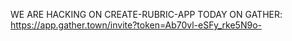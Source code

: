 WE ARE HACKING ON CREATE-RUBRIC-APP TODAY ON GATHER:
https://app.gather.town/invite?token=Ab70vl-eSFy_rke5N9o-
